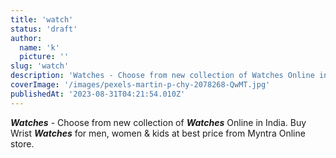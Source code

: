 ```yaml
---
title: 'watch'
status: 'draft'
author:
  name: 'k'
  picture: ''
slug: 'watch'
description: 'Watches - Choose from new collection of Watches Online in India. Buy Wrist Watches for men, women & kids at best price from Myntra Online store.'
coverImage: '/images/pexels-martin-p-chy-2078268-QwMT.jpg'
publishedAt: '2023-08-31T04:21:54.010Z'
---
```


***Watches*** \- Choose from new collection of ***Watches*** Online in India. Buy Wrist ***Watches*** for men, women & kids at best price from Myntra Online store.

